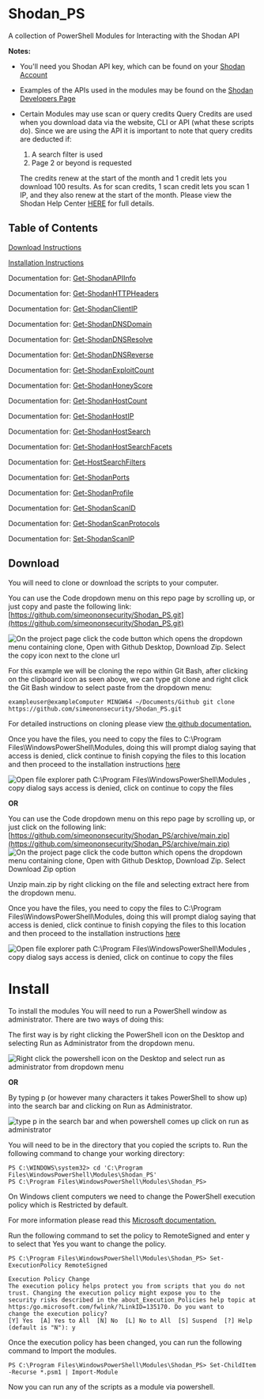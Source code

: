 # Shodan_PS
A collection of PowerShell Modules for Interacting with the Shodan API

**Notes:**
- You'll need you Shodan API key, which can be found on your [Shodan Account](https://account.shodan.io/)
- Examples of the APIs used in the modules may be found on the [Shodan Developers Page](https://developer.shodan.io/api)

- Certain Modules may use scan or query credits Query Credits are used when you download data via the website, CLI or API (what these scripts do).
Since we are using the API it is important to note that query credits are deducted if:
   1. A search filter is used
   2. Page 2 or beyond is requested
   
   The credits renew at the start of the month and 1 credit lets you download 100 results.
   As for scan credits, 1 scan credit lets you scan 1 IP, and they also renew at the start of the month.
   Please view the Shodan Help Center [HERE](https://help.shodan.io/the-basics/credit-types-explained) for full details.
   
## Table of Contents  

[Download Instructions](https://github.com/simeononsecurity/Shodan_PS#download)

[Installation Instructions](https://github.com/simeononsecurity/Shodan_PS#install)

Documentation for: [Get-ShodanAPIInfo](https://github.com/simeononsecurity/Shodan_PS/tree/main/Get-ShodanAPIInfo)

Documentation for: [Get-ShodanHTTPHeaders](https://github.com/simeononsecurity/Shodan_PS/tree/main/Get-ShodanHTTPHeaders)

Documentation for: [Get-ShodanClientIP](https://github.com/simeononsecurity/Shodan_PS/tree/main/Get-ShodanClientIP)

Documentation for: [Get-ShodanDNSDomain](https://github.com/simeononsecurity/Shodan_PS/tree/main/Get-ShodanDNSDomain)

Documentation for: [Get-ShodanDNSResolve](https://github.com/simeononsecurity/Shodan_PS/tree/main/Get-ShodanDNSResolve)

Documentation for: [Get-ShodanDNSReverse](https://github.com/simeononsecurity/Shodan_PS/tree/main/Get-ShodanDNSReverse)

Documentation for: [Get-ShodanExploitCount](https://github.com/simeononsecurity/Shodan_PS/tree/main/Get-ShodanExploitCount)

Documentation for: [Get-ShodanHoneyScore](https://github.com/simeononsecurity/Shodan_PS/tree/main/Get-ShodanHoneyScore)

Documentation for: [Get-ShodanHostCount](https://github.com/simeononsecurity/Shodan_PS/tree/main/Get-ShodanHostCount)

Documentation for: [Get-ShodanHostIP](https://github.com/simeononsecurity/Shodan_PS/tree/main/Get-ShodanHostIP)

Documentation for: [Get-ShodanHostSearch](https://github.com/simeononsecurity/Shodan_PS/tree/main/Get-ShodanHostSearch)

Documentation for: [Get-ShodanHostSearchFacets](https://github.com/simeononsecurity/Shodan_PS/tree/main/Get-ShodanHostSearchFacets)

Documentation for: [Get-HostSearchFilters](https://github.com/simeononsecurity/Shodan_PS/tree/main/Get-HostSearchFilters)

Documentation for: [Get-ShodanPorts](https://github.com/simeononsecurity/Shodan_PS/tree/main/Get-ShodanPorts)

Documentation for: [Get-ShodanProfile](https://github.com/simeononsecurity/Shodan_PS/tree/main/Get-ShodanProfile)

Documentation for: [Get-ShodanScanID](https://github.com/simeononsecurity/Shodan_PS/tree/main/Get-ShodanScanID)

Documentation for: [Get-ShodanScanProtocols](https://github.com/simeononsecurity/Shodan_PS/tree/main/Get-ShodanScanProtocols)

Documentation for: [Set-ShodanScanIP](https://github.com/simeononsecurity/Shodan_PS/tree/main/Set-ShodanScanIP)



<a name="Download"></a>
## Download

You will need to clone or download the scripts to your computer.


You can use the Code dropdown menu on this repo page by scrolling up, or just copy and paste the following link:  [https://github.com/simeononsecurity/Shodan_PS.git](https://github.com/simeononsecurity/Shodan_PS.git)

![On the project page click the code button which opens the dropdown menu containing clone, Open with Github Desktop, Download Zip. Select the copy icon next to the clone url](https://github.com/makeitbetter/Shodan_PS/blob/main/demo/download.gif)

For this example we will be cloning the repo within Git Bash, after clicking on the clipboard icon as seen above, we can type git clone and right click the Git Bash window to select paste from the dropdown menu:
```
exampleuser@exampleComputer MINGW64 ~/Documents/Github git clone https://github.com/simeononsecurity/Shodan_PS.git
```
For detailed instructions on cloning please view [the github documentation.](https://docs.github.com/en/free-pro-team@latest/github/creating-cloning-and-archiving-repositories/cloning-a-repository)

Once you have the files, you need to copy the files to C:\Program Files\WindowsPowerShell\Modules, doing this will prompt dialog saying that access is denied, click continue to finish copying the files to this location and then proceed to the installation instructions [here](#Install)

![Open file explorer path C:\Program Files\WindowsPowerShell\Modules , copy dialog says access is denied, click on continue to copy the files](https://github.com/makeitbetter/Shodan_PS/blob/main/demo/copyasadmin.png)


**OR**

You can use the Code dropdown menu on this repo page by scrolling up, or just click on the following link:
[https://github.com/simeononsecurity/Shodan_PS/archive/main.zip](https://github.com/simeononsecurity/Shodan_PS/archive/main.zip)
![On the project page click the code button which opens the dropdown menu containing clone, Open with Github Desktop, Download Zip. Select Download Zip option](https://github.com/makeitbetter/Shodan_PS/blob/main/demo/downloadzip.gif)

Unzip main.zip by right clicking on the file and selecting extract here from the dropdown menu.

Once you have the files, you need to copy the files to C:\Program Files\WindowsPowerShell\Modules, doing this will prompt dialog saying that access is denied, click continue to finish copying the files to this location and then proceed to the installation instructions [here](#Install)

![Open file explorer path C:\Program Files\WindowsPowerShell\Modules , copy dialog says access is denied, click on continue to copy the files](https://github.com/makeitbetter/Shodan_PS/blob/main/demo/copyasadmin.png)




# Install
<a name="Install"></a>


To install the modules You will need to run a PowerShell window as administrator.
There are two ways of doing this:

The first way is by right clicking the PowerShell icon on the Desktop and selecting Run as Administrator from the dropdown menu.

![Right click the powershell icon on the Desktop and select run as administrator from dropdown menu](https://github.com/makeitbetter/Shodan_PS/blob/main/demo/RcRunAsAdmin.gif)

**OR**

By typing p (or however many characters it takes PowerShell to show up) into the search bar and clicking on Run as Administrator.

![type p in the search bar and when powershell comes up click on run as administrator](https://github.com/makeitbetter/Shodan_PS/blob/main/demo/SearchBarRunAsAdmin.gif)


You will need to be in the directory that you copied the scripts to.
Run the following command to change your working directory:
```
PS C:\WINDOWS\system32> cd 'C:\Program Files\WindowsPowerShell\Modules\Shodan_PS'
PS C:\Program Files\WindowsPowerShell\Modules\Shodan_PS>
```
On Windows client computers we need to change the PowerShell execution policy which is Restricted by default.
 
For more information please read this [Microsoft documentation.](https:/go.microsoft.com/fwlink/?LinkID=135170)

Run the following command to set the policy to RemoteSigned and enter y to select that Yes you want to change the policy.
```
PS C:\Program Files\WindowsPowerShell\Modules\Shodan_PS> Set-ExecutionPolicy RemoteSigned

Execution Policy Change 
The execution policy helps protect you from scripts that you do not trust. Changing the execution policy might expose you to the
security risks described in the about_Execution_Policies help topic at https:/go.microsoft.com/fwlink/?LinkID=135170. Do you want to
change the execution policy?
[Y] Yes  [A] Yes to All  [N] No  [L] No to All  [S] Suspend  [?] Help (default is "N"): y
```
Once the execution policy has been changed, you can run the following command to Import the modules.

```
PS C:\Program Files\WindowsPowerShell\Modules\Shodan_PS> Set-ChildItem -Recurse *.psm1 | Import-Module
```
Now you can run any of the scripts as a module via powershell. 




